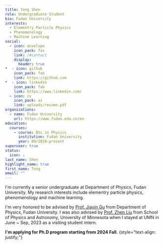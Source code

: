 ```yaml
---
title: Tong Shen
role: Undergraduate Student
bio: Fudan University
interests:
  - Elementry Particle Physics
  - Phenomenology
  - Machine Learning
social:
  - icon: envelope
    icon_pack: fas
    link: /#contact
    display:
      header: true
*  - icon: github
    icon_pack: fab
    link: https://github.com
*  - icon: linkedin
    icon_pack: fab
    link: https://www.linkedin.com/
  - icon: cv
    icon_pack: ai
    link: uploads/resume.pdf
organizations:
  - name: Fudan University
    url: https://www.fudan.edu.cn/en
education:
  courses:
    - course: BSc in Physics
      institution: Fudan University
      year: 09/2020-present
superuser: true
status:
  icon: ☕️
last_name: Shen
highlight_name: true
first_name: Tong
email: ""
---
```

I'm currently a senior undergraduate at Department of Physics, Fudan University. My research interests include elementry particle physics, phenomenology and machine learning. 

I'm very honored to be advised by [Prof. Jiayin Gu](https://phys.fudan.edu.cn/4b/db/c7605a412635/page.htm) from Department of Physics, Fudan University. I was also advised by [Prof. Zhen Liu](https://cse.umn.edu/physics/zhen-liu) from School of Physics and Astronomy, University of Minnesota when I stayed at UMN in June ~ Sep, 2023 as a visiting student intern.

**I'm applying for Ph.D program starting from 2024 Fall.**
{style="text-align: justify;"}
